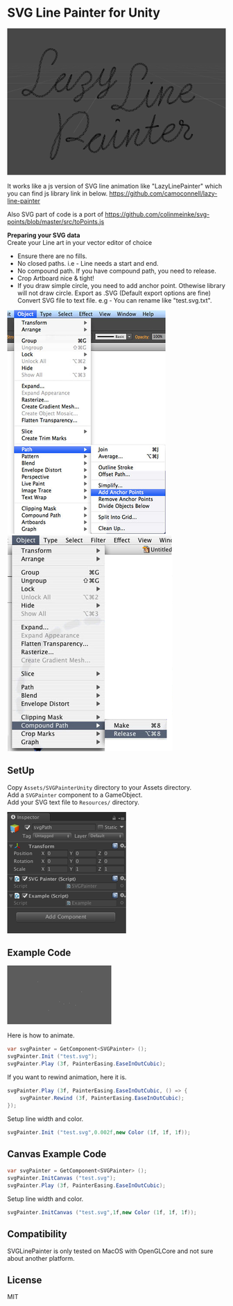 SVG Line Painter for Unity
=================
![Screenshot](screen0.png)

It works like a js version of SVG line animation like "LazyLinePainter" which you can find js library link in below.
https://github.com/camoconnell/lazy-line-painter

Also SVG part of code is a port of https://github.com/colinmeinke/svg-points/blob/master/src/toPoints.js


**Preparing your SVG data** <br>
Create your Line art in your vector editor of choice
- Ensure there are no fills.
- No closed paths. i.e - Line needs a start and end.
- No compound path. If you have compound path, you need to release.
- Crop Artboard nice & tight!
- If you draw simple circle, you need to add anchor point. Othewise library will not draw circle.
Export as .SVG (Default export options are fine)<br>
Convert SVG file to text file. e.g - You can rename like "test.svg.txt".<br>

![Screenshot](screen2.jpg)
![Screenshot](screen3.png)

## SetUp
Copy `Assets/SVGPainterUnity` directory to your Assets directory.<br>
Add a `SVGPainter` component to a GameObject.<br>
Add your SVG text file to `Resources/` directory.

![Screenshot](screen1.png)

## Example Code
![Screenshot](anim.gif)

Here is how to animate.

```C#
var svgPainter = GetComponent<SVGPainter> ();
svgPainter.Init ("test.svg");
svgPainter.Play (3f, PainterEasing.EaseInOutCubic);
```

If you want to rewind animation, here it is.

```C#
svgPainter.Play (3f, PainterEasing.EaseInOutCubic, () => {
	svgPainter.Rewind (3f, PainterEasing.EaseInOutCubic);
});
```

Setup line width and color.

```C#
svgPainter.Init ("test.svg",0.002f,new Color (1f, 1f, 1f));
```

## Canvas Example Code

```C#
var svgPainter = GetComponent<SVGPainter> ();
svgPainter.InitCanvas ("test.svg");
svgPainter.Play (3f, PainterEasing.EaseInOutCubic);
```

Setup line width and color.
```C#
svgPainter.InitCanvas ("test.svg",1f,new Color (1f, 1f, 1f));
```

## Compatibility
SVGLinePainter is only tested on MacOS with OpenGLCore and not sure about another platform.

## License
MIT
